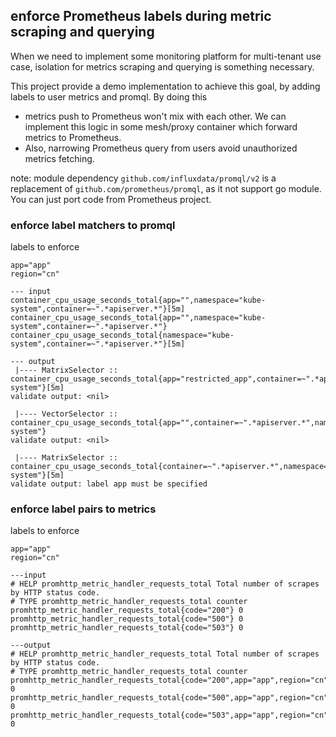 ## enforce Prometheus labels during metric scraping and querying

When we need to implement some monitoring platform for multi-tenant use case, isolation for metrics scraping and
querying is something necessary.

This project provide a demo implementation to achieve this goal, by adding labels to user metrics and promql. By doing this
- metrics push to Prometheus won't mix with each other. We can implement this logic in some mesh/proxy container which forward metrics to Prometheus.
- Also, narrowing Prometheus query from users avoid unauthorized metrics fetching.

note: module dependency `github.com/influxdata/promql/v2` is a replacement of `github.com/prometheus/promql`, as it not
support go module. You can just port code from Prometheus project.

### enforce label matchers to promql

labels to enforce

```shell
app="app"
region="cn"
```

```shell
--- input
container_cpu_usage_seconds_total{app="",namespace="kube-system",container=~".*apiserver.*"}[5m]
container_cpu_usage_seconds_total{app="",namespace="kube-system",container=~".*apiserver.*"}
container_cpu_usage_seconds_total{namespace="kube-system",container=~".*apiserver.*"}[5m]

--- output
 |---- MatrixSelector :: container_cpu_usage_seconds_total{app="restricted_app",container=~".*apiserver.*",namespace="kube-system"}[5m]
validate output: <nil>

 |---- VectorSelector :: container_cpu_usage_seconds_total{app="",container=~".*apiserver.*",namespace="kube-system"}
validate output: <nil>

 |---- MatrixSelector :: container_cpu_usage_seconds_total{container=~".*apiserver.*",namespace="kube-system"}[5m]
validate output: label app must be specified
```

### enforce label pairs to metrics

labels to enforce

```shell
app="app"
region="cn"
```

```shell
---input
# HELP promhttp_metric_handler_requests_total Total number of scrapes by HTTP status code.
# TYPE promhttp_metric_handler_requests_total counter
promhttp_metric_handler_requests_total{code="200"} 0
promhttp_metric_handler_requests_total{code="500"} 0
promhttp_metric_handler_requests_total{code="503"} 0

---output
# HELP promhttp_metric_handler_requests_total Total number of scrapes by HTTP status code.
# TYPE promhttp_metric_handler_requests_total counter
promhttp_metric_handler_requests_total{code="200",app="app",region="cn"} 0
promhttp_metric_handler_requests_total{code="500",app="app",region="cn"} 0
promhttp_metric_handler_requests_total{code="503",app="app",region="cn"} 0
```
